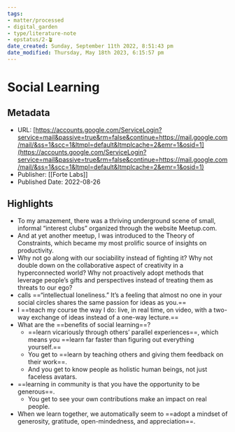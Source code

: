```yaml
---
tags: 
- matter/processed
- digital_garden
- type/literature-note
- epstatus/2-🪴
date_created: Sunday, September 11th 2022, 8:51:43 pm
date_modified: Thursday, May 18th 2023, 6:15:57 pm
---
```

# Social Learning
## Metadata
* URL: [https://accounts.google.com/ServiceLogin?service=mail&passive=true&rm=false&continue=https://mail.google.com/mail/&ss=1&scc=1&ltmpl=default&ltmplcache=2&emr=1&osid=1](https://accounts.google.com/ServiceLogin?service=mail&passive=true&rm=false&continue=https://mail.google.com/mail/&ss=1&scc=1&ltmpl=default&ltmplcache=2&emr=1&osid=1)
* Publisher: [[Forte Labs]]
* Published Date: 2022-08-26

## Highlights
* To my amazement, there was a thriving underground scene of small, informal “interest clubs” organized through the website Meetup.com.
* And at yet another meetup, I was introduced to the Theory of Constraints, which became my most prolific source of insights on productivity.
* Why not go along with our sociability instead of fighting it? Why not double down on the collaborative aspect of creativity in a hyperconnected world? Why not proactively adopt methods that leverage people’s gifts and perspectives instead of treating them as threats to our ego?
* calls ==“intellectual loneliness.” It’s a feeling that almost no one in your social circles shares the same passion for ideas as you.==
* I ==teach my course the way I do: live, in real time, on video, with a two-way exchange of ideas instead of a one-way lecture.==
* What are the ==benefits of social learning==?
	* ==learn vicariously through others’ parallel experiences==, which means you ==learn far faster than figuring out everything yourself.==
	* You get to ==learn by teaching others and giving them feedback on their work==. 
	* And you get to know people as holistic human beings, not just faceless avatars.
* ==learning in community is that you have the opportunity to be generous==.
	* You get to see your own contributions make an impact on real people.
* When we learn together, we automatically seem to ==adopt a mindset of generosity, gratitude, open-mindedness, and appreciation==.